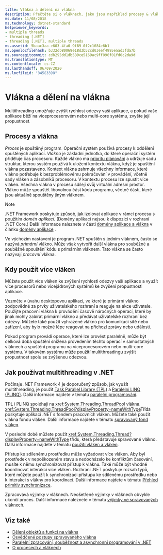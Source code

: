 ```yaml
---
title: Vlákna a dělení na vlákna
description: Přečtěte si o vláknech, jako jsou například procesy & vlákny, kdy použít více vláken, & jak používat multithreading ke zvýšení rychlosti odezvy nebo propustnosti v rozhraní .NET.
ms.date: 11/08/2018
ms.technology: dotnet-standard
helpviewer_keywords:
- multiple threads
- threading [.NET]
- threading [.NET], multiple threads
ms.assetid: 5baac3aa-e603-4fa6-9f89-0f2c1084e6b1
ms.openlocfilehash: b332db80069e18d3b52cd03eef4995eaad3fda7b
ms.sourcegitcommit: cdb295dd1db589ce5169ac9ff096f01fd0c2da9d
ms.translationtype: MT
ms.contentlocale: cs-CZ
ms.lasthandoff: 06/09/2020
ms.locfileid: "84583398"
---
```

# <a name="threads-and-threading"></a>Vlákna a dělení na vlákna

Multithreading umožňuje zvýšit rychlost odezvy vaší aplikace, a pokud vaše aplikace běží na víceprocesorovém nebo multi-core systému, zvyšte její propustnost.

## <a name="processes-and-threads"></a>Procesy a vlákna

*Proces* je spuštěný program. Operační systém používá procesy k oddělení spuštěných aplikací. *Vlákno* je základní jednotka, do které operační systém přiděluje čas procesoru. Každé vlákno má [prioritu plánování](scheduling-threads.md) a udržuje sadu struktur, kterou systém používá k uložení kontextu vlákna, když je spuštění vlákna pozastaveno. Kontext vlákna zahrnuje všechny informace, které vlákno potřebuje k bezproblémovému pokračování v provádění, včetně sady vláken a zásobníků procesoru. V kontextu procesu lze spustit více vláken. Všechna vlákna v procesu sdílejí svůj virtuální adresní prostor. Vlákno může spouštět libovolnou část kódu programu, včetně částí, které jsou aktuálně spouštěny jiným vláknem.

> [!NOTE]
> .NET Framework poskytuje způsob, jak izolovat aplikace v rámci procesu s použitím *domén aplikací*. (Domény aplikací nejsou k dispozici v rozhraní .NET Core.) Další informace naleznete v části [domény aplikace a vlákna](../../framework/app-domains/application-domains.md#application-domains-and-threads) v článku [domény aplikace](../../framework/app-domains/application-domains.md) .

Ve výchozím nastavení je program .NET spuštěn s jedním vláknem, často se nazývá *primární* vlákno. Může však vytvořit další vlákna pro souběžné a souběžné spouštění kódu s primárním vláknem. Tato vlákna se často nazývají *pracovní* vlákna.

## <a name="when-to-use-multiple-threads"></a>Kdy použít více vláken

Můžete použít více vláken ke zvýšení rychlosti odezvy vaší aplikace a využít více procesorů nebo vícejádrových systémů ke zvýšení propustnosti aplikace.

Vezměte v úvahu desktopovou aplikaci, ve které je primární vlákno zodpovědné za prvky uživatelského rozhraní a reaguje na akce uživatele. Použijte pracovní vlákna k provádění časově náročných operací, které by jinak mohly zabírat primární vlákno a předávat uživatelské rozhraní bez odezvy. Můžete také použít vyhrazené vlákno pro komunikaci sítě nebo zařízení, aby bylo možné lépe reagovat na příchozí zprávy nebo události.

Pokud program provádí operace, které lze provést paralelně, může být celková doba spuštění snížena provedením těchto operací v samostatných vláknech a spuštění programu na víceprocesorovém nebo multi-core systému. V takovém systému může použití multithreadingu zvýšit propustnost spolu se zvýšenou odezvou.

## <a name="how-to-use-multithreading-in-net"></a>Jak používat multithreading v .NET

Počínaje .NET Framework 4 je doporučený způsob, jak využít multithreading, je použít [Task Parallel Library (TPL)](../parallel-programming/task-parallel-library-tpl.md) a [Paralelní LINQ (PLINQ)](../parallel-programming/introduction-to-plinq.md). Další informace najdete v tématu [paralelní programování](../parallel-programming/index.md).

TPL i PLINQ spoléhají na <xref:System.Threading.ThreadPool> vlákna. <xref:System.Threading.ThreadPool?displayProperty=nameWithType>Třída poskytuje aplikaci .NET s fondem pracovních vláken. Můžete také použít vlákna fondu vláken. Další informace najdete v tématu [spravovaný fond vláken](the-managed-thread-pool.md).

V poslední době můžete použít <xref:System.Threading.Thread?displayProperty=nameWithType> třídu, která představuje spravované vlákno. Další informace najdete v tématu [použití vláken a vláken](using-threads-and-threading.md).

Přístup ke sdílenému prostředku může vyžadovat více vláken. Aby byl prostředek v nepoškozeném stavu a nedocházelo ke konfliktům časování, musíte k němu synchronizovat přístup k vláknu. Také může být vhodné koordinovat interakci více vláken. Rozhraní .NET poskytuje rozsah typů, které můžete použít k synchronizaci přístupu ke sdílenému prostředku nebo k interakci s vlákny pro koordinaci. Další informace najdete v tématu [Přehled primitiv synchronizace](overview-of-synchronization-primitives.md).

Zpracovává výjimky v vláknech. Neošetřené výjimky v vláknech obvykle ukončí proces. Další informace naleznete v tématu [výjimky ve spravovaných vláknech](exceptions-in-managed-threads.md).

## <a name="see-also"></a>Viz také

- [Dělení objektů a funkcí na vlákna](threading-objects-and-features.md)
- [Osvědčené postupy spravovaného vlákna](managed-threading-best-practices.md)
- [Paralelní zpracování, souběžnost a asynchronní programování v .NET](../parallel-processing-and-concurrency.md)
- [O procesech a vláknech](/windows/desktop/procthread/about-processes-and-threads)
